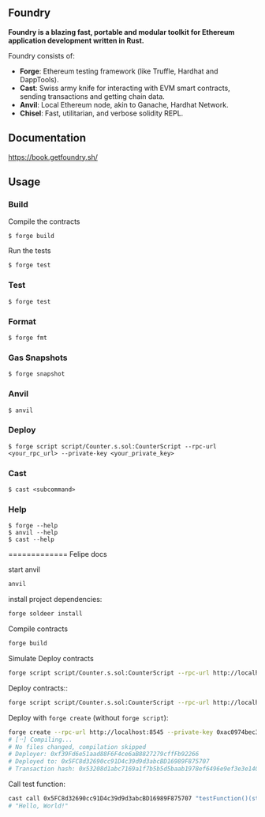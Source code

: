 ## Foundry

**Foundry is a blazing fast, portable and modular toolkit for Ethereum application development written in Rust.**

Foundry consists of:

-   **Forge**: Ethereum testing framework (like Truffle, Hardhat and DappTools).
-   **Cast**: Swiss army knife for interacting with EVM smart contracts, sending transactions and getting chain data.
-   **Anvil**: Local Ethereum node, akin to Ganache, Hardhat Network.
-   **Chisel**: Fast, utilitarian, and verbose solidity REPL.

## Documentation

https://book.getfoundry.sh/

## Usage

### Build

Compile the contracts
```shell
$ forge build
```
Run the tests
```shell
$ forge test
```

### Test

```shell
$ forge test
```

### Format

```shell
$ forge fmt
```

### Gas Snapshots

```shell
$ forge snapshot
```

### Anvil

```shell
$ anvil
```

### Deploy

```shell
$ forge script script/Counter.s.sol:CounterScript --rpc-url <your_rpc_url> --private-key <your_private_key>
```

### Cast

```shell
$ cast <subcommand>
```

### Help

```shell
$ forge --help
$ anvil --help
$ cast --help
```


=============
Felipe docs

start anvil
```sh
anvil
```

install project dependencies:
```sh
forge soldeer install
```

Compile contracts
```sh
forge build
```

Simulate Deploy contracts
```sh
forge script script/Counter.s.sol:CounterScript --rpc-url http://localhost:8545 --private-key 0xac0974bec39a17e36ba4a6b4d238ff944bacb478cbed5efcae784d7bf4f2ff80
```

Deploy contracts::
```sh
forge script script/Counter.s.sol:CounterScript --rpc-url http://localhost:8545 --private-key 0xac0974bec39a17e36ba4a6b4d238ff944bacb478cbed5efcae784d7bf4f2ff80 --broadcast
```

Deploy with `forge create` (without `forge script`):
```sh
forge create --rpc-url http://localhost:8545 --private-key 0xac0974bec39a17e36ba4a6b4d238ff944bacb478cbed5efcae784d7bf4f2ff80 src/RainInsurance.sol:RainInsurance --broadcast
# [⠒] Compiling...
# No files changed, compilation skipped
# Deployer: 0xf39Fd6e51aad88F6F4ce6aB8827279cffFb92266
# Deployed to: 0x5FC8d32690cc91D4c39d9d3abcBD16989F875707
# Transaction hash: 0x53208d1abc7169a1f7b5b5d5baab1978ef6496e9ef3e3e1401c7e68c45338db4
```

Call test function:
```sh
cast call 0x5FC8d32690cc91D4c39d9d3abcBD16989F875707 "testFunction()(string)" --rpc-url http://localhost:8545
# "Hello, World!"
```